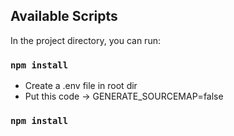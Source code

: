 ## Available Scripts

In the project directory, you can run:

### `npm install`

- Create a .env file in root dir
- Put this code -> GENERATE_SOURCEMAP=false

### `npm install`


